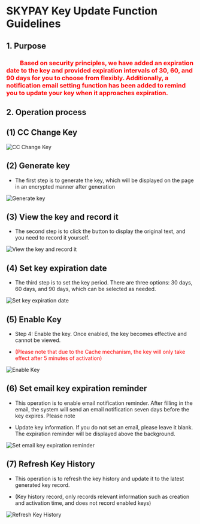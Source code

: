 # SKYPAY Key Update Function Guidelines



## 1. Purpose

### <font color = red>&ensp;&ensp;&ensp;&ensp; Based on security principles, we have added an expiration date to the key and provided expiration intervals of 30, 60, and 90 days for you to choose from flexibly. Additionally, a notification email setting function has been added to remind you to update your key when it approaches expiration.</font>

## 2. Operation process

## (1) CC Change Key

![CC Change Key](/CC更改金钥.png)



## (2) Generate key

 - The first step is to generate the key, which will be displayed on the page in an encrypted manner after generation



![Generate key](/产生金钥.png)



##  (3) View the key and record it

 - The second step is to click the button to display the original text, and you need to record it yourself.

![View the key and record it](/查看金钥.png)



## (4) Set key expiration date

 - The third step is to set the key period. There are three options: 30 days, 60 days, and 90 days, which can be selected as needed.

![Set key expiration date](/设置密钥期限.png)



 ## (5) Enable Key

  - Step 4: Enable the key. Once enabled, the key becomes effective and cannot be viewed.

 - <font color = red>(Please note that due to the Cache mechanism, the key will only take effect after 5 minutes of activation)</font>

![Enable Key](/启用金钥.png)



## (6) Set email key expiration reminder

 - This operation is to enable email notification reminder. After filling in the email, the system will send an email notification seven days before the key expires. Please note

 - Update key information. If you do not set an email, please leave it blank. The expiration reminder will be displayed above the background.

![Set email key expiration reminder](/设置预先密钥到期提醒.png)



## (7) Refresh Key History

 - This operation is to refresh the key history and update it to the latest generated key record.

 - (Key history record, only records relevant information such as creation and activation time, and does not record enabled keys)

![Refresh Key History](/刷新密钥历史记录.png)